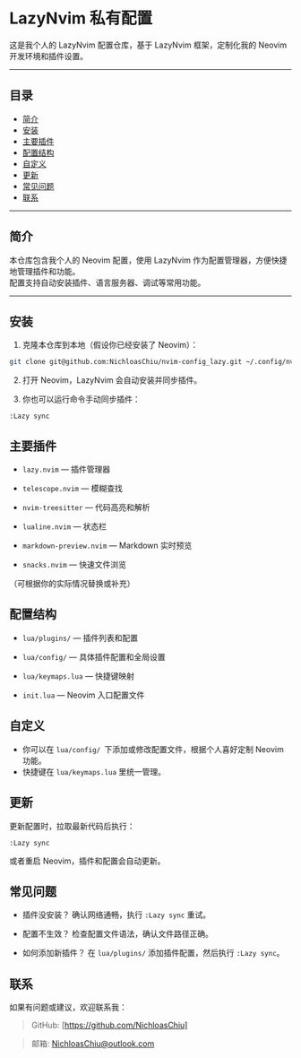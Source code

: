 # LazyNvim 私有配置

这是我个人的 LazyNvim 配置仓库，基于 LazyNvim 框架，定制化我的 Neovim 开发环境和插件设置。

---

## 目录

- [简介](#简介)
- [安装](#安装)
- [主要插件](#主要插件)
- [配置结构](#配置结构)
- [自定义](#自定义)
- [更新](#更新)
- [常见问题](#常见问题)
- [联系](#联系)

---

## 简介

本仓库包含我个人的 Neovim 配置，使用 LazyNvim 作为配置管理器，方便快捷地管理插件和功能。  
配置支持自动安装插件、语言服务器、调试等常用功能。

---

## 安装

1. 克隆本仓库到本地（假设你已经安装了 Neovim）：

```bash
git clone git@github.com:NichloasChiu/nvim-config_lazy.git ~/.config/nvim

```

2. 打开 Neovim，LazyNvim 会自动安装并同步插件。

3. 你也可以运行命令手动同步插件：

```vim
:Lazy sync
```

## 主要插件

- `lazy.nvim` — 插件管理器

- `telescope.nvim` — 模糊查找

- `nvim-treesitter` — 代码高亮和解析

- `lualine.nvim` — 状态栏

- `markdown-preview.nvim` — Markdown 实时预览

- `snacks.nvim` — 快速文件浏览

（可根据你的实际情况替换或补充）

## 配置结构

- `lua/plugins/` — 插件列表和配置

- `lua/config/` — 具体插件配置和全局设置

- `lua/keymaps.lua` — 快捷键映射

- `init.lua` — Neovim 入口配置文件

## 自定义

- 你可以在 `lua/config/ `下添加或修改配置文件，根据个人喜好定制 Neovim 功能。
- 快捷键在 `lua/keymaps.lua` 里统一管理。

## 更新

更新配置时，拉取最新代码后执行：

```vim
:Lazy sync
```

或者重启 Neovim，插件和配置会自动更新。

## 常见问题

- 插件没安装？ 确认网络通畅，执行 `:Lazy sync` 重试。

- 配置不生效？ 检查配置文件语法，确认文件路径正确。

- 如何添加新插件？ 在 `lua/plugins/` 添加插件配置，然后执行 `:Lazy sync`。

## 联系

如果有问题或建议，欢迎联系我：

> GitHub: [https://github.com/NichloasChiu]

> 邮箱: NichloasChiu@outlook.com

